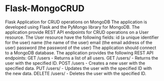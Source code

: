 # Flask-MongoCRUD
 Flask Application for CRUD operations on MongoDB
The application is developed using Flask and the PyMongo library for MongoDB.
The application provide REST API endpoints for CRUD operations on a User resource.
The User resource have the following fields:
    id (a unique identifier for the user)
    name (the name of the user)
    email (the email address of the user)
    password (the password of the user)
The application should connect to a MongoDB database.
The application provides the following REST API endpoints:
    GET /users - Returns a list of all users.
    GET /users/<id> - Returns the user with the specified ID.
    POST /users - Creates a new user with the specified data.
    PUT /users/<id> - Updates the user with the specified ID with the new data.
    DELETE /users/<id> - Deletes the user with the specified ID.
